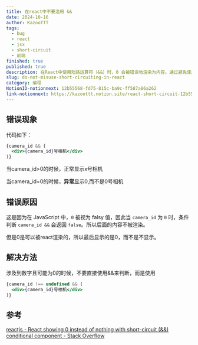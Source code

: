 ```yaml
---
title: 在react中不要滥用 &&
date: 2024-10-16
author: KazooTTT
tags:
  - bug
  - react
  - jsx
  - short-circuit
  - 前端
finished: true
published: true
description: 在React中使用短路运算符（&&）时，0 会被错误地渲染为内容。通过避免使用 && 判断数字，特别是可能为 0 的值，可以确保正确的内容显示，例如显示 0号相机 而非仅仅显示 0。
slug: do-not-misuse-short-circuiting-in-react
category: 编程
NotionID-notionnext: 12b55568-fd75-815c-ba9c-ff587a86a262
link-notionnext: https://kazoottt.notion.site/react-short-circuit-12b55568fd75815cba9cff587a86a262
---
```


## 错误现象

代码如下：

``` jsx
{camera_id && (
  <div>{camera_id}号相机</div>
)}
```

当camera_id>0的时候，正常显示x号相机

当camera_id=0的时候，**异常**显示0,而不是0号相机

## 错误原因

这是因为在 JavaScript 中，`0` 被视为 falsy 值，因此当 `camera_id` 为 `0` 时，条件判断 `camera_id &&` 会返回 `false`。所以后面的内容不被渲染。

但是0是可以被react渲染的，所以最后显示的是0，而不是不显示。

## 解决方法

涉及到数字且可能为0的时候，不要直接使用&&来判断，而是使用

``` jsx
{camera_id !== undefined && (
  <div>{camera_id}号相机</div>
)}
```

## 参考

[reactjs - React showing 0 instead of nothing with short-circuit (&&) conditional component - Stack Overflow](https://stackoverflow.com/questions/53048037/react-showing-0-instead-of-nothing-with-short-circuit-conditional-component)